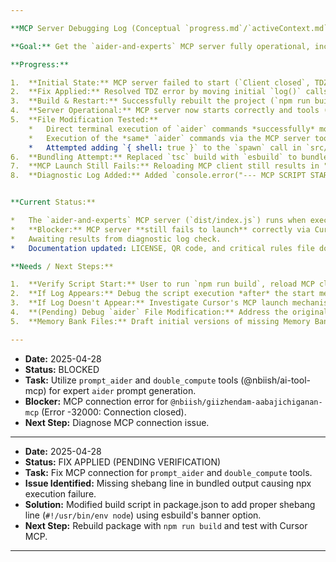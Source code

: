 ```yaml
---

**MCP Server Debugging Log (Conceptual `progress.md`/`activeContext.md` Update)**

**Goal:** Get the `aider-and-experts` MCP server fully operational, including file modification capabilities.

**Progress:**

1.  **Initial State:** MCP server failed to start (`Client closed`, TDZ error `Cannot access 'fs_1'`).
2.  **Fix Applied:** Resolved TDZ error by moving initial `log()` calls from top-level scope into the `main()` function in `src/index.ts`.
3.  **Build & Restart:** Successfully rebuilt the project (`npm run build`). Configured MCP (`mcp.json`) to run `node dist/index.js`.
4.  **Server Operational:** MCP server now starts correctly and tools (`prompt_aider`, `double_compute`) are callable. The server successfully spawns the `aider` process.
5.  **File Modification Tested:**
    *   Direct terminal execution of `aider` commands *successfully* modified test files.
    *   Execution of the *same* `aider` commands via the MCP server tools (`prompt_aider`, `double_compute`) did *not* modify files, despite the `aider` process exiting successfully (code 0).
    *   Attempted adding `{ shell: true }` to the `spawn` call in `src/index.ts`; this did not resolve the file modification issue.
6.  **Bundling Attempt:** Replaced `tsc` build with `esbuild` to bundle `src/index.ts` into `dist/index.js` based on forum suggestions for "Client closed" errors.
7.  **MCP Launch Still Fails:** Reloading MCP client still results in "Client closed" error, even though `node dist/index.js` runs successfully manually.
8.  **Diagnostic Log Added:** Added `console.error("--- MCP SCRIPT START ---")` at the top of `src/index.ts` (after shebang).


**Current Status:**

*   The `aider-and-experts` MCP server (`dist/index.js`) runs when executed manually.
*   **Blocker:** MCP server **still fails to launch** correctly via Cursor ("Client closed"), even after bundling.
*   Awaiting results from diagnostic log check.
*   Documentation updated: LICENSE, QR code, and critical rules file downloaded; README.md formatting verified.

**Needs / Next Steps:**

1.  **Verify Script Start:** User to run `npm run build`, reload MCP client, and check Cursor logs for `"--- MCP SCRIPT START ---"` message.
2.  **If Log Appears:** Debug the script execution *after* the start message.
3.  **If Log Doesn't Appear:** Investigate Cursor's MCP launch mechanism further (possible environment, stdio, or process management issue).
4.  **(Pending) Debug `aider` File Modification:** Address the original issue once the server launches reliably via MCP.
5.  **Memory Bank Files:** Draft initial versions of missing Memory Bank files (`projectbrief.md`, `productContext.md`, `systemPatterns.md`, `techContext.md`) with summaries of project vision, context, patterns, and technology.

---
```


- **Date:** 2025-04-28
- **Status:** BLOCKED
- **Task:** Utilize `prompt_aider` and `double_compute` tools (@nbiish/ai-tool-mcp) for expert `aider` prompt generation.
- **Blocker:** MCP connection error for `@nbiish/giizhendam-aabajichiganan-mcp` (Error -32000: Connection closed).
- **Next Step:** Diagnose MCP connection issue.

---

- **Date:** 2025-04-28
- **Status:** FIX APPLIED (PENDING VERIFICATION)
- **Task:** Fix MCP connection for `prompt_aider` and `double_compute` tools.
- **Issue Identified:** Missing shebang line in bundled output causing npx execution failure.
- **Solution:** Modified build script in package.json to add proper shebang line (`#!/usr/bin/env node`) using esbuild's banner option.
- **Next Step:** Rebuild package with `npm run build` and test with Cursor MCP.

---